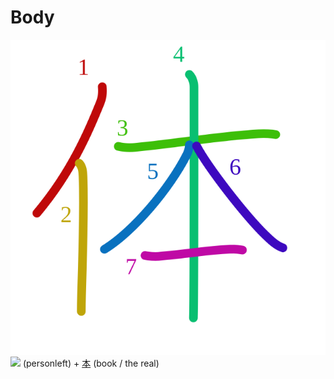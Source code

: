 # Body
![4f53](Kanji/kanji-colorize/4f53.svg)
![](http://www.kanjidamage.com/assets/radsmall/man-d0fa8d3e87b0dcd06a7777a6693f057bfe7d041f88edfa20c6663c61cf324435.jpg) (personleft) + [本](Kanji/kanji-dict/本.md) (book / the real) 